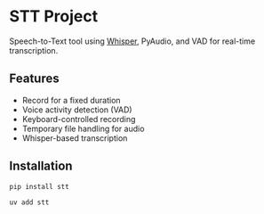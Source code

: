 # STT Project

Speech-to-Text tool using [Whisper](https://github.com/openai/whisper), PyAudio, and VAD for real-time transcription.

## Features
- Record for a fixed duration
- Voice activity detection (VAD)
- Keyboard-controlled recording
- Temporary file handling for audio
- Whisper-based transcription

## Installation
```bash
pip install stt
```
```bash
uv add stt
